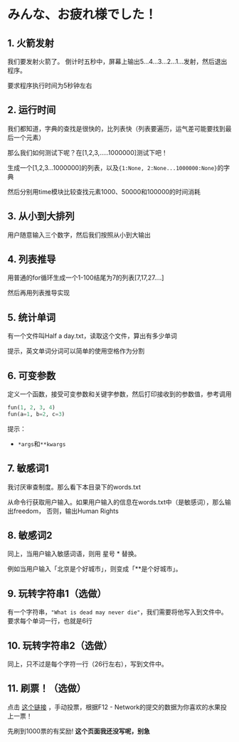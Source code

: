 # みんな、お疲れ様でした！

## 1. 火箭发射
我们要发射火箭了。 倒计时五秒中，屏幕上输出5...4...3...2...1...发射，然后退出程序。

要求程序执行时间为5秒钟左右

## 2. 运行时间
我们都知道，字典的查找是很快的，比列表快（列表要遍历，运气差可能要找到最后一个元素）

那么我们如何测试下呢？在[1,2,3,.....1000000]测试下吧！

生成一个[1,2,3...1000000]的列表，以及`{1:None, 2:None...1000000:None}`的字典

然后分别用time模块比较查找元素1000、50000和100000的时间消耗

## 3. 从小到大排列
用户随意输入三个数字，然后我们按照从小到大输出

## 4. 列表推导
用普通的for循环生成一个1-100结尾为7的列表[7,17,27....]

然后再用列表推导实现

## 5. 统计单词
有一个文件叫Half a day.txt，读取这个文件，算出有多少单词

提示，英文单词分词可以简单的使用空格作为分割

## 6. 可变参数
定义一个函数，接受可变参数和关键字参数，然后打印接收到的参数值，参考调用
```python
fun(1, 2, 3, 4)
fun(a=1, b=2, c=3)
```
提示：
* `*args`和`**kwargs`

## 7. 敏感词1
我讨厌审查制度。那么看下本目录下的words.txt

从命令行获取用户输入。如果用户输入的信息在words.txt中（是敏感词），那么输出freedom，
否则，输出Human Rights

## 8. 敏感词2
同上，当用户输入敏感词语，则用 星号 * 替换。

例如当用户输入「北京是个好城市」，则变成「**是个好城市」。

## 9. 玩转字符串1（选做）
有一个字符串，`"What is dead may never die"`，我们需要将他写入到文件中。
要求每个单词一行，也就是6行

## 10. 玩转字符串2（选做）
同上，只不过是每个字符一行（26行左右），写到文件中。

## 11. 刷票！（选做）
点击 [这个链接](http://) ，手动投票，根据F12 - Network的提交的数据为你喜欢的水果投上一票！

先刷到1000票的有奖励!
**这个页面我还没写呢，别急**